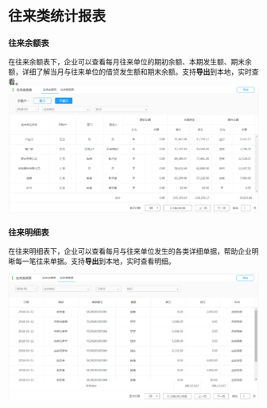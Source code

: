 # 往来类统计报表

### 往来余额表

在往来余额表下，企业可以查看每月往来单位的期初余额、本期发生额、期末余额，详细了解当月与往来单位的借贷发生额和期末余额。支持**导出**到本地，实时查看。![](/img/git8.png)

### 往来明细表

在往来明细表下，企业可以查看每月与往来单位发生的各类详细单据，帮助企业明晰每一笔往来单据。支持**导出**到本地，实时查看明细。

![](/img/git9.png)

